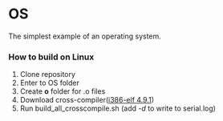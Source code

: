 # OS
The simplest example of an operating system.

### How to build on Linux
1. Clone repository
2. Enter to OS folder
3. Create **o** folder for .o files
4. Download cross-compiler([i386-elf 4.9.1](https://wiki.osdev.org/GCC_Cross-Compiler#Prebuilt_Toolchains "i386-elf 4.9.1"))
5. Run build_all_crosscompile.sh (add *-d* to write to serial.log)
